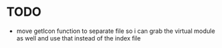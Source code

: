 # TODO

- move getIcon function to separate file so i can grab the virtual module as well
  and use that instead of the index file
